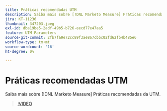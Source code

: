 ```yaml
---
title: Práticas recomendadas UTM
description: Saiba mais sobre [!DNL Marketo Measure] Práticas recomendadas da UTM.
jira: KT-11236
thumbnail: 347203.jpeg
exl-id: dba19be5-2adf-49b5-b726-eecd77e47aa5
feature: UTM Parameters
source-git-commit: 2fb7fa9e72cc89f3ae867cbbc02fd62fb4b485e6
workflow-type: tm+mt
source-wordcount: '16'
ht-degree: 0%

---
```


# Práticas recomendadas UTM

Saiba mais sobre [!DNL Marketo Measure] Práticas recomendadas da UTM.

>[!VIDEO](https://video.tv.adobe.com/v/347203/?quality=12&learn=on)
